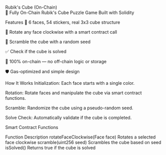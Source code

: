 Rubik's Cube (On-Chain)  
🎯 Fully On-Chain Rubik's Cube Puzzle Game Built with Solidity 
  
Features 
🧩 6 faces, 54 stickers, real 3x3 cube structure 
  
🔄 Rotate any face clockwise with a smart contract call  
 
🎲 Scramble the cube with a random seed

✅ Check if the cube is solved
  
📜 100% on-chain — no off-chain logic or storage

🛡️ Gas-optimized and simple design
 
How It Works
Initialization: Each face starts with a single color.
 
Rotation: Rotate faces and manipulate the cube via smart contract functions.

Scramble: Randomize the cube using a pseudo-random seed.

Solve Check: Automatically validate if the cube is completed. 
 
Smart Contract Functions

Function	Description
rotateFaceClockwise(Face face)	Rotates a selected face clockwise
scramble(uint256 seed)	Scrambles the cube based on seed
isSolved()	Returns true if the cube is solved
